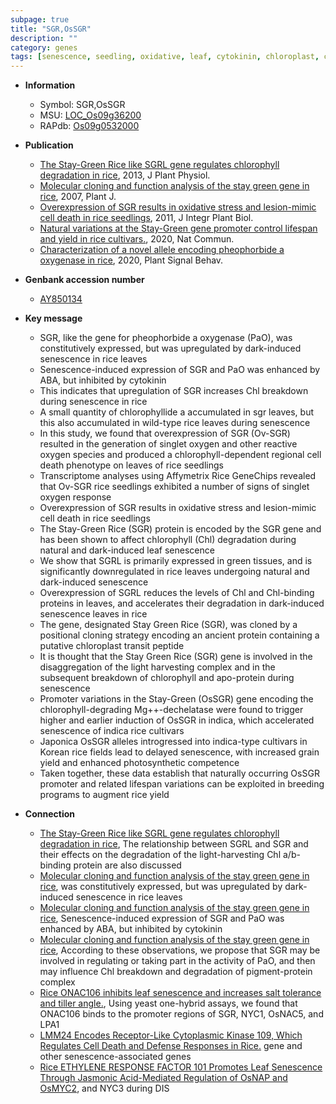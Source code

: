 ```yaml
---
subpage: true
title: "SGR,OsSGR"
description: ""
category: genes
tags: [senescence, seedling, oxidative, leaf, cytokinin, chloroplast, cell death, grain, grain yield, yield, breeding]
---
```


* **Information**  
    + Symbol: SGR,OsSGR  
    + MSU: [LOC_Os09g36200](http://rice.plantbiology.msu.edu/cgi-bin/ORF_infopage.cgi?orf=LOC_Os09g36200)  
    + RAPdb: [Os09g0532000](http://rapdb.dna.affrc.go.jp/viewer/gbrowse_details/irgsp1?name=Os09g0532000)  

* **Publication**  
    + [The Stay-Green Rice like SGRL gene regulates chlorophyll degradation in rice](http://www.ncbi.nlm.nih.gov/pubmed?term=The+Stay-Green+Rice+like+SGRL+gene+regulates+chlorophyll+degradation+in+rice%5BTitle%5D), 2013, J Plant Physiol.
    + [Molecular cloning and function analysis of the stay green gene in rice](http://www.ncbi.nlm.nih.gov/pubmed?term=Molecular+cloning+and+function+analysis+of+the+stay+green+gene+in+rice%5BTitle%5D), 2007, Plant J.
    + [Overexpression of SGR results in oxidative stress and lesion-mimic cell death in rice seedlings](http://www.ncbi.nlm.nih.gov/pubmed?term=Overexpression+of+SGR+results+in+oxidative+stress+and+lesion-mimic+cell+death+in+rice+seedlings%5BTitle%5D), 2011, J Integr Plant Biol.
    + [Natural variations at the Stay-Green gene promoter control lifespan and yield in rice cultivars.](http://www.ncbi.nlm.nih.gov/pubmed?term=Natural+variations+at+the+Stay-Green+gene+promoter+control+lifespan+and+yield+in+rice+cultivars.%5BTitle%5D), 2020, Nat Commun.
    + [Characterization of a novel allele encoding pheophorbide a oxygenase in rice](http://www.ncbi.nlm.nih.gov/pubmed?term=Characterization+of+a+novel+allele+encoding+pheophorbide+a+oxygenase+in+rice%5BTitle%5D), 2020, Plant Signal Behav.

* **Genbank accession number**  
    + [AY850134](http://www.ncbi.nlm.nih.gov/nuccore/AY850134)

* **Key message**  
    + SGR, like the gene for pheophorbide a oxygenase (PaO), was constitutively expressed, but was upregulated by dark-induced senescence in rice leaves
    + Senescence-induced expression of SGR and PaO was enhanced by ABA, but inhibited by cytokinin
    + This indicates that upregulation of SGR increases Chl breakdown during senescence in rice
    + A small quantity of chlorophyllide a accumulated in sgr leaves, but this also accumulated in wild-type rice leaves during senescence
    + In this study, we found that overexpression of SGR (Ov-SGR) resulted in the generation of singlet oxygen and other reactive oxygen species and produced a chlorophyll-dependent regional cell death phenotype on leaves of rice seedlings
    + Transcriptome analyses using Affymetrix Rice GeneChips revealed that Ov-SGR rice seedlings exhibited a number of signs of singlet oxygen response
    + Overexpression of SGR results in oxidative stress and lesion-mimic cell death in rice seedlings
    + The Stay-Green Rice (SGR) protein is encoded by the SGR gene and has been shown to affect chlorophyll (Chl) degradation during natural and dark-induced leaf senescence
    + We show that SGRL is primarily expressed in green tissues, and is significantly downregulated in rice leaves undergoing natural and dark-induced senescence
    + Overexpression of SGRL reduces the levels of Chl and Chl-binding proteins in leaves, and accelerates their degradation in dark-induced senescence leaves in rice
    + The gene, designated Stay Green Rice (SGR), was cloned by a positional cloning strategy encoding an ancient protein containing a putative chloroplast transit peptide
    + It is thought that the Stay Green Rice (SGR) gene is involved in the disaggregation of the light harvesting complex and in the subsequent breakdown of chlorophyll and apo-protein during senescence
    + Promoter variations in the Stay-Green (OsSGR) gene encoding the chlorophyll-degrading Mg++-dechelatase were found to trigger higher and earlier induction of OsSGR in indica, which accelerated senescence of indica rice cultivars
    + Japonica OsSGR alleles introgressed into indica-type cultivars in Korean rice fields lead to delayed senescence, with increased grain yield and enhanced photosynthetic competence
    + Taken together, these data establish that naturally occurring OsSGR promoter and related lifespan variations can be exploited in breeding programs to augment rice yield

* **Connection**  
    + [The Stay-Green Rice like SGRL gene regulates chlorophyll degradation in rice](http://www.ncbi.nlm.nih.gov/pubmed?term=The+Stay-Green+Rice+like+SGRL+gene+regulates+chlorophyll+degradation+in+rice%5BTitle%5D), The relationship between SGRL and SGR and their effects on the degradation of the light-harvesting Chl a/b-binding protein are also discussed
    + [Molecular cloning and function analysis of the stay green gene in rice](PaO), was constitutively expressed, but was upregulated by dark-induced senescence in rice leaves
    + [Molecular cloning and function analysis of the stay green gene in rice](http://www.ncbi.nlm.nih.gov/pubmed?term=Molecular+cloning+and+function+analysis+of+the+stay+green+gene+in+rice%5BTitle%5D), Senescence-induced expression of SGR and PaO was enhanced by ABA, but inhibited by cytokinin
    + [Molecular cloning and function analysis of the stay green gene in rice](http://www.ncbi.nlm.nih.gov/pubmed?term=Molecular+cloning+and+function+analysis+of+the+stay+green+gene+in+rice%5BTitle%5D), According to these observations, we propose that SGR may be involved in regulating or taking part in the activity of PaO, and then may influence Chl breakdown and degradation of pigment-protein complex
    + [Rice ONAC106 inhibits leaf senescence and increases salt tolerance and tiller angle.](http://www.ncbi.nlm.nih.gov/pubmed?term=Rice+ONAC106+inhibits+leaf+senescence+and+increases+salt+tolerance+and+tiller+angle.%5BTitle%5D), Using yeast one-hybrid assays, we found that ONAC106 binds to the promoter regions of SGR, NYC1, OsNAC5, and LPA1
    + [LMM24 Encodes Receptor-Like Cytoplasmic Kinase 109, Which Regulates Cell Death and Defense Responses in Rice.](SGR) gene and other senescence-associated genes
    + [Rice ETHYLENE RESPONSE FACTOR 101 Promotes Leaf Senescence Through Jasmonic Acid-Mediated Regulation of OsNAP and OsMYC2](NYC1), and NYC3 during DIS



